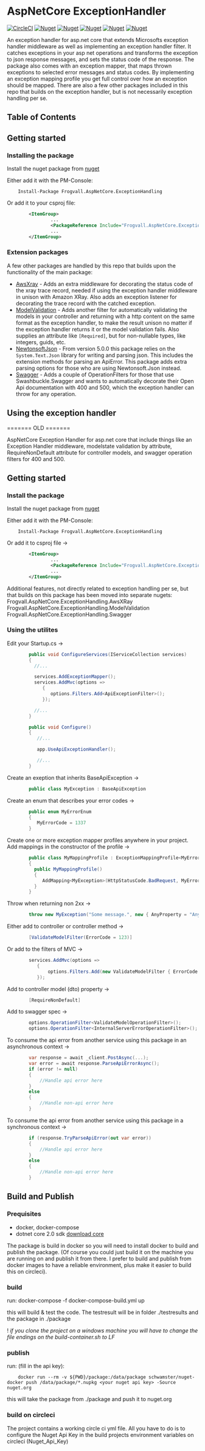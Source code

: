 # AspNetCore ExceptionHandler

[![CircleCI](https://circleci.com/gh/Frogvall/aspnetcore-exceptionhandler/tree/master.svg?style=svg)](https://circleci.com/gh/Frogvall/aspnetcore-exceptionhandler/tree/master)
[![Nuget](https://img.shields.io/nuget/v/Frogvall.AspNetCore.ExceptionHandling.svg?label=ExceptionHandler)](https://www.nuget.org/packages/Frogvall.AspNetCore.ExceptionHandling/)
[![Nuget](https://img.shields.io/nuget/v/Frogvall.AspNetCore.ExceptionHandling.AwsXRay.svg?label=AwsXRay)](https://www.nuget.org/packages/Frogvall.AspNetCore.ExceptionHandling.AwsXRay/)
[![Nuget](https://img.shields.io/nuget/v/Frogvall.AspNetCore.ExceptionHandling.ModelValidation.svg?label=ModelValidation)](https://www.nuget.org/packages/Frogvall.AspNetCore.ExceptionHandling.ModelValidation/)
[![Nuget](https://img.shields.io/nuget/v/Frogvall.AspNetCore.ExceptionHandling.NewtonsoftJson.svg?label=NewtonsoftJson)](https://www.nuget.org/packages/Frogvall.AspNetCore.ExceptionHandling.NewtonsoftJson/)
[![Nuget](https://img.shields.io/nuget/v/Frogvall.AspNetCore.ExceptionHandling.Swagger.svg?label=Swagger)](https://www.nuget.org/packages/Frogvall.AspNetCore.ExceptionHandling.Swagger/)

An exception handler for asp.net core that extends Microsofts exception handler middleware as well as implementing an exception handler filter.
It catches exceptions in your asp net operations and transforms the exception to json response messages, and sets the status code of the response.
The package also comes with an exception mapper, that maps thrown exceptions to selected error messages and status codes. By implementing an exception mapping profile you get full control over how an exception should be mapped.
There are also a few other packages included in this repo that builds on the exception handler, but is not necessarily exception handling per se.

## Table of Contents

## Getting started

### Installing the package

Install the nuget package from [nuget](https://www.nuget.org/packages/Frogvall.AspNetCore.ExceptionHandling/)

Either add it with the PM-Console:

        Install-Package Frogvall.AspNetCore.ExceptionHandling

Or add it to your csproj file:
```xml
        <ItemGroup>
                ...
                <PackageReference Include="Frogvall.AspNetCore.ExceptionHandling" Version="5.0.0" />
                ...
        </ItemGroup>
```

### Extension packages

A few other packages are handled by this repo that builds upon the functionality of the main package:

- [AwsXray](https://www.nuget.org/packages/Frogvall.AspNetCore.ExceptionHandling.AwsXRay/) - Adds an extra middleware for decorating the status code of the xray trace record, needed if using the exception handler middleware in unison with Amazon XRay. Also adds an exception listener for decorating the trace record with the catched exception.
- [ModelValidation](https://www.nuget.org/packages/Frogvall.AspNetCore.ExceptionHandling.ModelValidation/) - Adds another filter for automatically validating the models in your controller and returning with a http content on the same format as the exception handler, to make the result unison no matter if the exception handler returns it or the model validation fails. Also supplies an attribute like `[Required]`, but for non-nullable types, like integers, guids, etc.
- [NewtonsoftJson](https://www.nuget.org/packages/Frogvall.AspNetCore.ExceptionHandling.NewtonsoftJson/) - From version 5.0.0 this package relies on the `System.Text.Json` library for writing and parsing json. This includes the extension methods for parsing an ApiError. This package adds extra parsing options for those who are using Newtonsoft.Json instead.
- [Swagger](https://www.nuget.org/packages/Frogvall.AspNetCore.ExceptionHandling.Swagger/) - Adds a couple of OperationFilters for those that use Swashbuckle.Swagger and wants to automatically decorate their Open Api documentation with 400 and 500, which the exception handler can throw for any operation.

## Using the exception handler

======= OLD =======

AspNetCore Exception Handler for asp.net core that include things like an Exception Handler middleware, modelstate validation by attribute, RequireNonDefault attribute for controller models, and swagger operation filters for 400 and 500.

## Getting started

### Install the package
Install the nuget package from [nuget](https://www.nuget.org/packages/Frogvall.AspNetCore.ExceptionHandling/)

Either add it with the PM-Console:

        Install-Package Frogvall.AspNetCore.ExceptionHandling

Or add it to csproj file ->
```xml
        <ItemGroup>
                ...
                <PackageReference Include="Frogvall.AspNetCore.ExceptionHandling" Version="x.y.z" />
                ...
        </ItemGroup>
```

Additional features, not directly related to exception handling per se, but that builds on this package has been moved into separate nugets:
Frogvall.AspNetCore.ExceptionHandling.AwsXRay
Frogvall.AspNetCore.ExceptionHandling.ModelValidation
Frogvall.AspNetCore.ExceptionHandling.Swagger

### Using the utilites

Edit your Startup.cs ->
```cs
        public void ConfigureServices(IServiceCollection services)
        {
          //...

          services.AddExceptionMapper();
          services.AddMvc(options =>
             {
                options.Filters.Add<ApiExceptionFilter>();
             });

          //...
        }

        public void Configure()
        {
           //...

           app.UseApiExceptionHandler();

           //...
        }
```
Create an exeption that inherits BaseApiException ->
```cs
        public class MyException : BaseApiException
```

Create an enum that describes your error codes ->
```cs
        public enum MyErrorEnum
        {
           MyErrorCode = 1337
        }
```

Create one or more exception mapper profiles anywhere in your project. Add mappings in the constructor of the profile ->
```cs
        public class MyMappingProfile : ExceptionMappingProfile<MyErrorEnum>
        {
          public MyMappingProfile()
          {
             AddMapping<MyException>(HttpStatusCode.BadRequest, MyErrorEnum.MyErrorCode);
          }
        }
```
Throw when returning non 2xx ->
```cs
        throw new MyException("Some message.", new { AnyProperty = "AnyValue."});
```
Either add to controller or controller method ->
```cs
        [ValidateModelFilter(ErrorCode = 123)]
```
Or add to the filters of MVC ->
```cs
        services.AddMvc(options =>
           {
               options.Filters.Add(new ValidateModelFilter { ErrorCode = 123 } );
           });
```

Add to controller model (dto) property ->
```cs
        [RequireNonDefault]
```
Add to swagger spec ->
```cs
        options.OperationFilter<ValidateModelOperationFilter>();
        options.OperationFilter<InternalServerErrorOperationFilter>();
```

To consume the api error from another service using this package in an asynchronous context ->
```cs
        var response = await _client.PostAsync(...);
        var error = await response.ParseApiErrorAsync();
        if (error != null)
        {
            //Handle api error here
        }
        else
        {
            //Handle non-api error here
        }
```

To consume the api error from another service using this package in a synchronous context ->
```cs
        if (response.TryParseApiError(out var error))
        {
            //Handle api error here
        }
        else
        {
            //Handle non-api error here
        }
```

## Build and Publish

### Prequisites

* docker, docker-compose
* dotnet core 2.0 sdk  [download core](https://www.microsoft.com/net/core)

The package is build in docker so you will need to install docker to build and publish the package.
(Of course you could just build it on the machine you are running on and publish it from there.
I prefer to build and publish from docker images to have a reliable environment, plus make it easier
to build this on circleci).

### build

run:
        docker-compose -f docker-compose-build.yml up

this will build & test the code. The testresult will be in folder ./testresults and the package in ./package

! *if you clone the project on a windows machine you will have to change the file endings on the build-container.sh to LF*

### publish

run: (fill in the api key):

        docker run --rm -v ${PWD}/package:/data/package schwamster/nuget-docker push /data/package/*.nupkg <your nuget api key> -Source nuget.org

this will take the package from ./package and push it to nuget.org

### build on circleci

The project contains a working circle ci yml file. All you have to do is to configure the Nuget Api Key in the build projects environment variables on circleci (Nuget_Api_Key)


